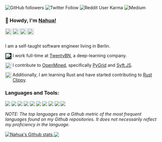 ![GitHub followers](https://img.shields.io/github/followers/nahuakang?logo=github&style=for-the-badge)
![Twitter Follow](https://img.shields.io/twitter/follow/nahuakang?color=%231DA1F2&logo=Twitter&logoColor=%231DA1F2&style=for-the-badge)
![Reddit User Karma](https://img.shields.io/reddit/user-karma/combined/nahuak?logo=reddit&style=for-the-badge)
![Medium](https://img.shields.io/badge/medium-%2312100E.svg?&style=for-the-badge&logo=medium&logoColor=white)

### 👋 Howdy, I'm [Nahua!](https://www.nahua.dev/)

<a href="https://twitter.com/nahuakang">
  <img align="left" alt="Nahua's Twitter" width="21px" src="https://cdn.jsdelivr.net/npm/simple-icons@v3/icons/twitter.svg"/>
</a>
<a href="https://www.linkedin.com/in/nahuakang/">
  <img align="left" alt="Nahua's LinkedIn" width="21px" src="https://unpkg.com/simple-icons@v3/icons/linkedin.svg"/>
</a>
<a href="https://www.nahua.dev/">
  <img align="left" alt="Nahua's Personal Blog" width="21px" src="https://cdn.jsdelivr.net/npm/simple-icons@v3/icons/hugo.svg"/>
</a>
<a href="https://medium.com/@nahua">
  <img align="left" alt="Nahua's Medium" width="21px" src="https://cdn.jsdelivr.net/npm/simple-icons@v3/icons/medium.svg"/>
</a>

<br />
<br />

I am a self-taught software engineer living in Berlin.

<img align="left" alt="TwentyBN" width="21px" src="https://raw.githubusercontent.com/nahuakang/nahuakang/master/assets/twenty-bn.svg" style="background-color:black;"/> I work full-time at [TwentyBN](https://20bn.com/), a deep-learning company.

<img align="left" alt="OpenMined" width="21px" src="https://raw.githubusercontent.com/nahuakang/nahuakang/master/assets/openmined.svg"/> I contribute to [OpenMined](https://www.openmined.org/), specifically [PyGrid](https://github.com/OpenMined/PyGrid) and [Syft.JS](https://github.com/OpenMined/syft.js).

<img align="left" alt="OpenMined" width="21px" src="https://raw.githubusercontent.com/nahuakang/nahuakang/master/assets/rust.svg"/> Additionally, I am learning Rust and have started contributing to [Rust Clippy](https://github.com/rust-lang/rust-clippy).

### Languages and Tools:
<!-- https://github.com/Ileriayo/markdown-badges -->

<code><img src="https://img.shields.io/badge/go-%2300ADD8.svg?&style=for-the-badge&logo=go&logoColor=white"></code>
<code><img src="https://img.shields.io/badge/rust-%23000000.svg?&style=for-the-badge&logo=rust&logoColor=white"/></code>
<code><img src="https://img.shields.io/badge/python%20-%2314354C.svg?&style=for-the-badge&logo=python&logoColor=white"></code>
<code><img src="https://img.shields.io/badge/swift-%23FA7343.svg?&style=for-the-badge&logo=swift&logoColor=white"/></code>
<code><img src="https://img.shields.io/badge/javascript%20-%23323330.svg?&style=for-the-badge&logo=javascript&logoColor=%23F7DF1E"></code>
<code><img src="https://img.shields.io/badge/flask%20-%23000.svg?&style=for-the-badge&logo=flask&logoColor=white"></code>
<code><img src="https://img.shields.io/badge/git%20-%23F05033.svg?&style=for-the-badge&logo=git&logoColor=white"/></code>
<code><img src="https://img.shields.io/badge/docker%20-%230db7ed.svg?&style=for-the-badge&logo=docker&logoColor=white"/></code>
<code><img src ="https://img.shields.io/badge/postgres-%23316192.svg?&style=for-the-badge&logo=postgresql&logoColor=white"/></code>
<code><img src ="https://img.shields.io/badge/sqlite-%2307405e.svg?&style=for-the-badge&logo=sqlite&logoColor=white"/></code>

*NOTE: The top languages are a Github metric of the most frequent languages found on my Github repositories. It does not necessarily reflect my proficiency in the language.*


<a href="https://github.com/nahuakang/github-readme-stats">
  <img align="center" src="https://github-readme-stats.nahua.vercel.app/api?username=nahuakang&show_icons=true&include_all_commits=true&theme=dark" alt="Nahua's Github stats"/>
</a>
<a href="https://github.com/nahuakang/github-readme-stats">
  <img align="center" src="https://github-readme-stats.nahua.vercel.app/api/top-langs/?username=nahuakang&layout=compact&theme=dark"/>
</a>
